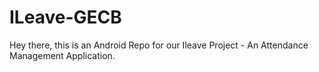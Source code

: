 # ILeave-GECB
Hey there, this is an Android Repo for our Ileave Project - An Attendance Management Application. 
